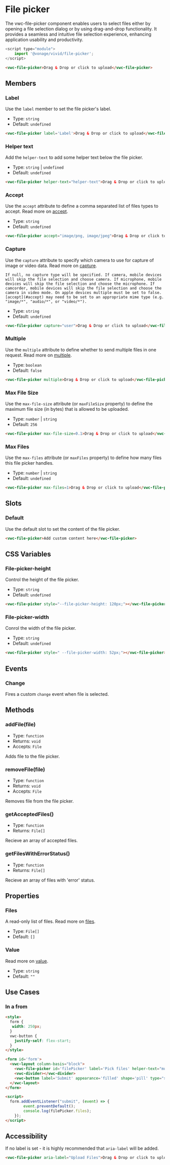 # File picker

The vwc-file-picker component enables users to select files either by opening a file selection dialog or by using drag-and-drop functionality. It provides a seamless and intuitive file selection experience, enhancing application usability and productivity.

```js
<script type="module">
    import '@vonage/vivid/file-picker';
</script>
```

```html preview
<vwc-file-picker>Drag & Drop or click to upload</vwc-file-picker>
```

## Members

### Label

Use the `label` member to set the file picker's label.

- Type: `string`
- Default: `undefined`

```html preview
<vwc-file-picker label='Label'>Drag & Drop or click to upload</vwc-file-picker>
```

### Helper text

Add the `helper-text` to add some helper text below the file picker.

- Type: `string` | `undefined`
- Default: `undefined`

```html preview
<vwc-file-picker helper-text="helper-text">Drag & Drop or click to upload</vwc-file-picker>
```

### Accept

Use the `accept` attribute to define a comma separated list of files types to accept.
Read more on [accept](https://developer.mozilla.org/en-US/docs/Web/HTML/Element/input/file#accept).

- Type: `string`
- Default: `undefined`

```html preview
<vwc-file-picker accept="image/png, image/jpeg">Drag & Drop or click to upload</vwc-file-picker>
```

### Capture

Use the `capture` attribute to specify which camera to use for capture of image or video data.
Read more on [capture](https://developer.mozilla.org/en-US/docs/Web/HTML/Element/input/file#capture).

    If null, no capture type will be specified. If camera, mobile devices will skip the file selection and choose camera. If microphone, mobile devices will skip the file selection and choose the microphone. If camcorder, mobile devices will skip the file selection and choose the camera in video mode. On apple devices multiple must be set to false. [accept](#accept) may need to be set to an appropriate mime type (e.g. "image/*", "audio/*", or "video/*").

- Type: `string`
- Default: `undefined`

```html preview
<vwc-file-picker capture="user">Drag & Drop or click to upload</vwc-file-picker>
```

### Multiple

Use the `multiple` attribute to define whether to send multiple files in one request.
Read more on [multiple](https://developer.mozilla.org/en-US/docs/Web/HTML/Element/input/file#multiple).

- Type: `boolean`
- Default: `false`

```html preview
<vwc-file-picker multiple>Drag & Drop or click to upload</vwc-file-picker>
```

### Max File Size

Use the `max-file-size` attribute (or `maxFileSize` property) to define the maximum file size (in bytes) that is allowed to be uploaded.

- Type: `number` | `string`
- Default: `256`

```html preview
<vwc-file-picker max-file-size=0.1>Drag & Drop or click to upload</vwc-file-picker>
```

### Max Files

Use the `max-files` attribute (or `maxFiles` property) to define how many files this file picker handles. 

- Type: `number` | `string`
- Default: `undefined`

```html preview
<vwc-file-picker max-files=1>Drag & Drop or click to upload</vwc-file-picker>
```

## Slots

### Default

Use the default slot to set the content of the file picker.

```html preview
<vwc-file-picker>Add custom content here</vwc-file-picker>
```

## CSS Variables

### File-picker-height

Control the height of the file picker.

- Type: `string`
- Default: `undefined`

```html preview
<vwc-file-picker style="--file-picker-height: 120px;"></vwc-file-picker>
```

### File-picker-width

Conrol the width of the file picker.

- Type: `string`
- Default: `undefined`

```html preview
<vwc-file-picker style=" --file-picker-width: 52px;"></vwc-file-picker>
```

## Events

### Change

Fires a custom `change` event when file is selected.

## Methods

### addFile(file)

- Type: `function`
- Returns: `void`
- Accepts: `File`

Adds file to the file picker.

### removeFile(file)

- Type: `function`
- Returns: `void`
- Accepts: `File`

Removes file from the file picker.

### getAcceptedFiles()

- Type: `function`
- Returns: `File[]`

Recieve an array of accepted files.

### getFilesWithErrorStatus()

- Type: `function`
- Returns: `File[]`

Recieve an array of files with 'error' status.

## Properties

### Files

A read-only list of files.
Read more on [files](https://developer.mozilla.org/en-US/docs/Web/HTML/Element/input/file#getting_information_on_selected_files).

- Type: `File[]`
- Default: `[]`

### Value

Read more on [value](https://developer.mozilla.org/en-US/docs/Web/HTML/Element/input/file#value).

- Type: `string`
- Default: `""`

## Use Cases

### In a from

```html preview
<style>
  form {
   width: 250px;
  }
  vwc-button {
    justify-self: flex-start;
  }
</style>

<form id='form'>
  <vwc-layout column-basis="block">
    <vwc-file-picker id='filePicker' label='Pick files' helper-text="multiple files of any type" max-files="50" upload-multiple>Drag & Drop or click to upload</vwc-file-picker>
    <vwc-divider></vwc-divider>
    <vwc-button label='Submit' appearance='filled' shape='pill' type="submit"></vwc-button>
  </vwc-layout>
</form>

<script>
  form.addEventListener("submit", (event) => {
        event.preventDefault();
        console.log(filePicker.files);
    });
</script>
```

## Accessibility
If no label is set - it is highly recommended that `aria-label` will be added.

```html
<vwc-file-picker aria-label="Upload Files">Drag & Drop or click to upload</vwc-file-picker>
```
